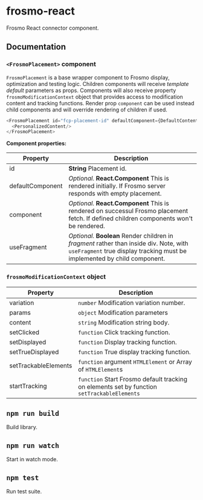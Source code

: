 # frosmo-react

Frosmo React connector component.

## Documentation

### `<FrosmoPlacement>` component

`FrosmoPlacement` is a base wrapper component to Frosmo display, optimization and testing logic. Children components
will receive _template default_ parameters as props. Components will also receive property `frosmoModificationContext`
object that provides access to modification content and tracking functions. Render prop `component` can be used instead
child components and will override rendering of children if used.

```js
<FrosmoPlacement id="fcp-placement-id" defaultComponent={DefaultContent}>
  <PersonalizedContent/>
</FrosmoPlacement>
```

**Component properties:**

| Property         | Description                 |
|------------------|-----------------------------|
| id               | **String** Placement id.    |
| defaultComponent | _Optional._ **React.Component** This is rendered initially. If Frosmo server responds with empty placement. |
| component        | _Optional._ **React.Component** This is rendered on successul Frosmo placement fetch. If defined children components won't be rendered. |
| useFragment      | _Optional._ **Boolean** Render children in _fragment_ rather than inside div. Note, with `useFragment` true display tracking must be implemented by child component. |

### `frosmoModificationContext` object

| Property              | Description                 |
|-----------------------|-----------------------------|
| variation             | `number` Modification variation number. |
| params                | `object` Modification parameters |
| content               | `string` Modification string body. |
| setClicked            | `function` Click tracking function. |
| setDisplayed          | `function` Display tracking function.|
| setTrueDisplayed      | `function` True display tracking function.|
| setTrackableElements  | `function` argument `HTMLElement` or Array of `HTMLElement`s |
| startTracking         | `function` Start Frosmo default tracking on elements set by function `setTrackableElements` |

## `npm run build`

Build library.

## `npm run watch`

Start in watch mode.

## `npm test`

Run test suite.

